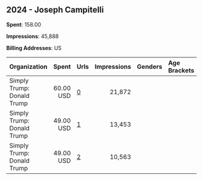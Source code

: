 ## 2024 - Joseph Campitelli 
**Spent**: 158.00

**Impressions**: 45,888

**Billing Addresses**: US

|Organization|Spent|Urls|Impressions|Genders|Age Brackets|Country Codes|
|:---|---:|:---|---:|:---|:---|:---|
|Simply Trump: Donald Trump|60.00 USD|[0](https://www.snap.com/political-ads/asset/72e4eb5b02b122289e9ab8383bcf79cedf789f49f282083ec10fc5e9fe65334e?mediaType=png)|21,872|||united states|
|Simply Trump: Donald Trump|49.00 USD|[1](https://www.snap.com/political-ads/asset/92f183148eddd9135ca61c0bbef388de7fdc91fa801a565c156466ae0779b6dd?mediaType=mp4)|13,453|||united states|
|Simply Trump: Donald Trump|49.00 USD|[2](https://www.snap.com/political-ads/asset/f390808fc319643e2662c32d93aaa4ff06d557dd268051555c6a552f4b188dfe?mediaType=mp4)|10,563|||united states|

